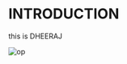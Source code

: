 # INTRODUCTION

this is DHEERAJ

![op](https://drive.google.com/file/d/1MJbn-opi5ShzdIkTrbg8q2fLBsGRtFjT/view?usp=drivesdk)
